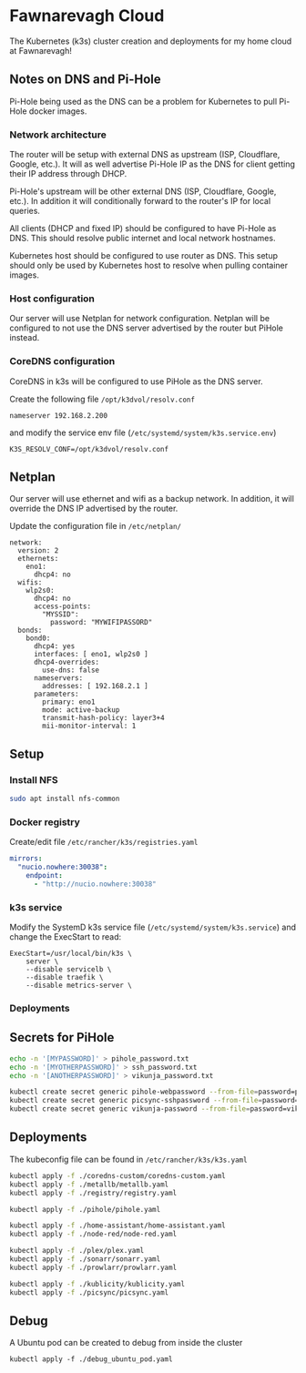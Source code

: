 # Fawnarevagh Cloud

The Kubernetes (k3s) cluster creation and deployments for my home cloud at Fawnarevagh!

## Notes on DNS and Pi-Hole

Pi-Hole being used as the DNS can be a problem for Kubernetes to pull Pi-Hole docker images.

### Network architecture

The router will be setup with external DNS as upstream (ISP, Cloudflare, Google, etc.).
It will as well advertise Pi-Hole IP as the DNS for client getting their IP address through DHCP.

Pi-Hole's upstream will be other external DNS (ISP, Cloudflare, Google, etc.).
In addition it will conditionally forward to the router's IP for local queries.

All clients (DHCP and fixed IP) should be configured to have Pi-Hole as DNS.
This should resolve public internet and local network hostnames.

Kubernetes host should be configured to use router as DNS.
This setup should only be used by Kubernetes host to resolve when pulling container images.

### Host configuration

Our server will use Netplan for network configuration.
Netplan will be configured to not use the DNS server advertised by the router but PiHole instead.

### CoreDNS configuration

CoreDNS in k3s will be configured to use PiHole as the DNS server.

Create the following file `/opt/k3dvol/resolv.conf`

```
nameserver 192.168.2.200
```

and modify the service env file (`/etc/systemd/system/k3s.service.env`)

```
K3S_RESOLV_CONF=/opt/k3dvol/resolv.conf
```

## Netplan

Our server will use ethernet and wifi as a backup network.
In addition, it will override the DNS IP advertised by the router.

Update the configuration file in `/etc/netplan/`

```
network:
  version: 2
  ethernets:
    eno1:
      dhcp4: no
  wifis:
    wlp2s0:
      dhcp4: no
      access-points:
        "MYSSID":
          password: "MYWIFIPASSORD"
  bonds:
    bond0:
      dhcp4: yes
      interfaces: [ eno1, wlp2s0 ]
      dhcp4-overrides:
        use-dns: false
      nameservers:
        addresses: [ 192.168.2.1 ]
      parameters:
        primary: eno1
        mode: active-backup
        transmit-hash-policy: layer3+4
        mii-monitor-interval: 1

```

## Setup

### Install NFS

```bash
sudo apt install nfs-common
```

### Docker registry

Create/edit file `/etc/rancher/k3s/registries.yaml`

```yaml
mirrors:
  "nucio.nowhere:30038":
    endpoint:
      - "http://nucio.nowhere:30038"
```

### k3s service

Modify the SystemD k3s service file (`/etc/systemd/system/k3s.service`) and change the ExecStart to read:

```
ExecStart=/usr/local/bin/k3s \
    server \
    --disable servicelb \
    --disable traefik \
    --disable metrics-server \
```

### Deployments

## Secrets for PiHole

```bash
echo -n '[MYPASSWORD]' > pihole_password.txt
echo -n '[MYOTHERPASSWORD]' > ssh_password.txt
echo -n '[ANOTHERPASSWORD]' > vikunja_password.txt

kubectl create secret generic pihole-webpassword --from-file=password=pihole_password.txt
kubectl create secret generic picsync-sshpassword --from-file=password=ssh_password.txt
kubectl create secret generic vikunja-password --from-file=password=vikunja_password.txt
```

## Deployments

The kubeconfig file can be found in `/etc/rancher/k3s/k3s.yaml`

```bash
kubectl apply -f ./coredns-custom/coredns-custom.yaml
kubectl apply -f ./metallb/metallb.yaml
kubectl apply -f ./registry/registry.yaml

kubectl apply -f ./pihole/pihole.yaml

kubectl apply -f ./home-assistant/home-assistant.yaml
kubectl apply -f ./node-red/node-red.yaml

kubectl apply -f ./plex/plex.yaml
kubectl apply -f ./sonarr/sonarr.yaml
kubectl apply -f ./prowlarr/prowlarr.yaml

kubectl apply -f ./kublicity/kublicity.yaml
kubectl apply -f ./picsync/picsync.yaml
```

## Debug

A Ubuntu pod can be created to debug from inside the cluster

```
kubectl apply -f ./debug_ubuntu_pod.yaml
```
